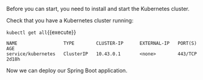 Before you can start, you need to install and start the Kubernetes cluster.

Check that you have a Kubernetes cluster running:

`kubectl get all`{{execute}}

```
NAME                 TYPE        CLUSTER-IP      EXTERNAL-IP   PORT(S)    AGE
service/kubernetes   ClusterIP   10.43.0.1       <none>        443/TCP    2d18h
```

Now we can deploy our Spring Boot application.